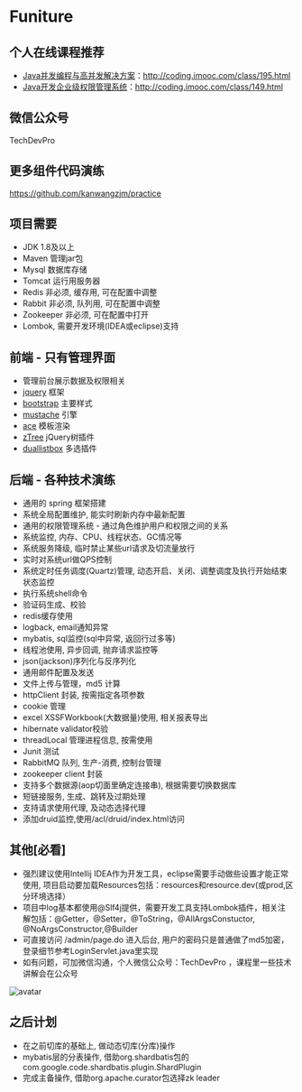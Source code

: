 # Funiture

## 个人在线课程推荐
* [Java并发编程与高并发解决方案](http://coding.imooc.com/class/195.html)：http://coding.imooc.com/class/195.html 
* [Java开发企业级权限管理系统](http://coding.imooc.com/class/149.html)：http://coding.imooc.com/class/149.html 

## 微信公众号
TechDevPro

## 更多组件代码演练
https://github.com/kanwangzjm/practice

## 项目需要
* JDK 1.8及以上
* Maven 管理jar包
* Mysql 数据库存储
* Tomcat 运行用服务器
* Redis 非必须, 缓存用, 可在配置中调整
* Rabbit 非必须, 队列用, 可在配置中调整
* Zookeeper 非必须, 可在配置中打开
* Lombok, 需要开发环境(IDEA或eclipse)支持

## 前端 - 只有管理界面
* 管理前台展示数据及权限相关
* [jquery](http://jquery.com/) 框架
* [bootstrap](http://v3.bootcss.com/) 主要样式
* [mustache](https://github.com/janl/mustache.js) 引擎
* [ace](http://responsiweb.com/themes/preview/ace/1.4/index.html) 模板渲染
* [zTree](http://www.ztree.me/v3/main.php) jQuery树插件
* [duallistbox](https://github.com/istvan-ujjmeszaros/bootstrap-duallistbox) 多选插件

## 后端 - 各种技术演练
* 通用的 spring 框架搭建
* 系统全局配置维护, 能实时刷新内存中最新配置
* 通用的权限管理系统 - 通过角色维护用户和权限之间的关系
* 系统监控, 内存、CPU、线程状态、GC情况等
* 系统服务降级, 临时禁止某些url请求及切流量放行
* 实时对系统url做QPS控制
* 系统定时任务调度(Quartz)管理, 动态开启、关闭、调整调度及执行开始结束状态监控
* 执行系统shell命令
* 验证码生成、校验
* redis缓存使用
* logback, email通知异常
* mybatis, sql监控(sql中异常, 返回行过多等)
* 线程池使用, 异步回调, 抛弃请求监控等
* json(jackson)序列化与反序列化
* 通用邮件配置及发送
* 文件上传与管理，md5 计算
* httpClient 封装, 按需指定各项参数
* cookie 管理
* excel XSSFWorkbook(大数据量)使用, 相关报表导出
* hibernate validator校验
* threadLocal 管理进程信息, 按需使用
* Junit 测试
* RabbitMQ 队列, 生产-消费, 控制台管理
* zookeeper client 封装
* 支持多个数据源(aop切面里确定连接串), 根据需要切换数据库
* 短链接服务, 生成、跳转及过期处理
* 支持请求使用代理, 及动态选择代理
* 添加druid监控,使用/acl/druid/index.html访问

## 其他[必看]
* 强烈建议使用Intellij IDEA作为开发工具，eclipse需要手动做些设置才能正常使用, 项目启动要加载Resources包括：resources和resource.dev(或prod,区分环境选择）
* 项目中log基本都使用@Slf4j提供，需要开发工具支持Lombok插件，相关注解包括：@Getter，@Setter，@ToString，@AllArgsConstuctor, @NoArgsConstructor,@Builder
* 可直接访问 /admin/page.do 进入后台, 用户的密码只是普通做了md5加密，登录细节参考LoginServlet.java里实现
* 如有问题，可加微信沟通，个人微信公众号：TechDevPro ，课程里一些技术讲解会在公众号

![avatar](https://github.com/kanwangzjm/funiture/blob/master/qrcode_258.jpg)

## 之后计划
* 在之前切库的基础上, 做动态切库(分库)操作
* mybatis层的分表操作, 借助org.shardbatis包的com.google.code.shardbatis.plugin.ShardPlugin
* 完成主备操作, 借助org.apache.curator包选择zk leader


